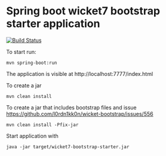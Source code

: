 
# Spring boot wicket7 bootstrap starter application

[![Build Status](https://travis-ci.org/stalet/wicket7-bootstrap-starter.svg?branch=master)](https://travis-ci.org/stalet/wicket7-bootstrap-starter)

To start run:

    mvn spring-boot:run

The application is visible at http://localhost:7777/index.html
    
To create a jar 

    mvn clean install
    
To create a jar that includes bootstrap files and issue https://github.com/l0rdn1kk0n/wicket-bootstrap/issues/556
    
    mvn clean install -Pfix-jar    
    
Start application with

    java -jar target/wicket7-bootstrap-starter.jar 
    
    
    
